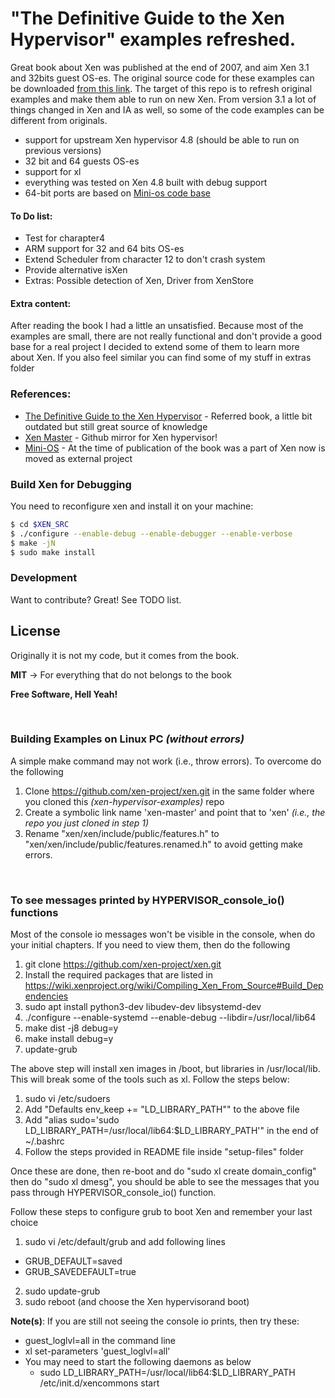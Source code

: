 # "The Definitive Guide to the Xen Hypervisor" examples refreshed.

Great book about Xen was published at the end of 2007, and aim Xen 3.1 and 32bits guest OS-es. The original source code for these examples can be downloaded [from this link]( http://www.informit.com/content/images/9780132349710/sourcecode/9780132349710examples.zip).
The target of this repo is to refresh original examples and make them able to run on new Xen. From version 3.1 a lot of things changed in Xen and IA as well, so some of the code examples can be different from originals.

  - support for upstream Xen hypervisor 4.8 (should be able to run on previous versions)
  - 32 bit and 64 guests OS-es
  - support for xl
  - everything was tested on Xen 4.8 built with debug support
  - 64-bit ports are based on [Mini-os code base](https://github.com/mirage/mini-os)


#### To Do list:
  - Test for charapter4
  - ARM support for 32 and 64 bits OS-es
  - Extend Scheduler from character 12 to don't crash system
  - Provide alternative isXen
  - Extras: Possible detection of Xen, Driver from XenStore
 

#### Extra content:
After reading the book I had a little an unsatisfied. Because most of the examples are small, there are not really functional and don't provide a good base for a real project I decided to extend some of them to learn more about Xen.
If you also feel similar you can find some of my stuff in extras folder


### References:

* [The Definitive Guide to the Xen Hypervisor] - Referred book, a little bit outdated but still great source of knowledge
* [Xen Master] - Github mirror for Xen hypervisor!
* [Mini-OS] - At the time of publication of the book was a part of Xen now is moved as external project


### Build Xen for Debugging

You need to reconfigure xen and install it on your machine:

```sh
$ cd $XEN_SRC
$ ./configure --enable-debug --enable-debugger --enable-verbose
$ make -jN
$ sudo make install
```

### Development

Want to contribute? Great! See TODO list.


License
----
Originally it is not my code, but it comes from the book.

**MIT** -> For everything that do not belongs to the book


**Free Software, Hell Yeah!**

[//]: # (These are reference links used in the body of this note and get stripped out when the markdown processor does its job. There is no need to format nicely because it shouldn't be seen. Thanks SO - http://stackoverflow.com/questions/4823468/store-comments-in-markdown-syntax)


   [The Definitive Guide to the Xen Hypervisor]: <https://www.amazon.com/Definitive-Hypervisor-Prentice-Software-Development/dp/0133582493>
   [Xen Master]: <https://github.com/xen-project/xen>
   [Mini-OS]: <https://github.com/mirage/mini-os>


<br>

### Building Examples on Linux PC *(without errors)*

A simple make command may not work (i.e., throw errors). To overcome do the following
1. Clone https://github.com/xen-project/xen.git in the same folder where you cloned this *(xen-hypervisor-examples)* repo
2. Create a symbolic link name 'xen-master' and point that to 'xen' *(i.e., the repo you just cloned in step 1)*
3. Rename "xen/xen/include/public/features.h" to "xen/xen/include/public/features.renamed.h" to avoid getting make errors.

<br>

### To see messages printed by HYPERVISOR_console_io() functions

Most of the console io messages won't be visible in the console, when do your initial chapters. If you need to view them, then do the following
1. git clone https://github.com/xen-project/xen.git
2. Install the required packages that are listed in https://wiki.xenproject.org/wiki/Compiling_Xen_From_Source#Build_Dependencies
3. sudo apt install python3-dev libudev-dev libsystemd-dev
4. ./configure --enable-systemd --enable-debug --libdir=/usr/local/lib64
5. make dist -j8 debug=y
6. make install debug=y
7. update-grub


The above step will install xen images in /boot, but libraries in /usr/local/lib. This will break some of the tools such as xl. Follow the steps below:
1. sudo vi /etc/sudoers
2. Add "Defaults        env_keep += "LD_LIBRARY_PATH"" to the above file
3. Add "alias sudo='sudo LD_LIBRARY_PATH=/usr/local/lib64:$LD_LIBRARY_PATH'" in the end of ~/.bashrc
4. Follow the steps provided in README file inside "setup-files" folder

Once these are done, then re-boot and do "sudo xl create domain_config" then do "sudo xl dmesg", you should be able to see the messages that you pass through HYPERVISOR_console_io() function.

Follow these steps to configure grub to boot Xen and remember your last choice
1. sudo vi /etc/default/grub and add following lines
 * GRUB_DEFAULT=saved
 * GRUB_SAVEDEFAULT=true
2. sudo update-grub
3. sudo reboot (and choose the Xen hypervisorand boot)

**Note(s)**:
If you are still not seeing the console io prints, then try these:
* guest_loglvl=all in the command line
* xl set-parameters 'guest_loglvl=all'
* You may need to start the following daemons as below
  * sudo LD_LIBRARY_PATH=/usr/local/lib64:$LD_LIBRARY_PATH /etc/init.d/xencommons start
   

